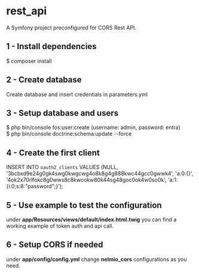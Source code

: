 rest_api
========

A Symfony project preconfigured for CORS Rest API.<br/>

1 - Install dependencies
-------------

$ composer install

2 - Create database
-------------

Create database and insert credentials in parameters.yml

3 - Setup database and users
-------------

$ php bin/console fos:user:create (username: admin, password: entra)<br/>
$ php bin/console doctrine:schema:update --force

4 - Create the first client
-------------

INSERT INTO `oauth2_clients` VALUES (NULL, '3bcbxd9e24g0gk4swg0kwgcwg4o8k8g4g888kwc44gcc0gwwk4', 'a:0:{}', '4ok2x70rlfokc8g0wws8c8kwcokw80k44sg48goc0ok4w0so0k', 'a:1:{i:0;s:8:"password";}');

5 - Use example to test the configuration
-------------

under <b>app/Resources/views/default/index.html.twig</b> you can find a working example of token auth and api call.

6 - Setup CORS if needed
-------------

under <b>app/config/config.yml</b> change <b>nelmio_cors</b> configurations as you need.